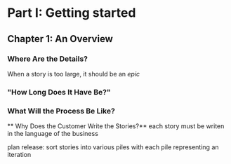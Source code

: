 # Part I: Getting started
## Chapter 1: An Overview
### Where Are the Details?
When a story is too large, it should be an *epic*
### "How Long Does It Have Be?"
### What Will the Process Be Like?
** Why Does the Customer Write the Stories?**
each story must be writen in the language of the business

plan release: sort stories into various piles with each pile representing an iteration

